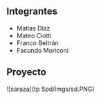 ## Integrantes
- Matias Díaz
- Mateo Ciotti
- Franco Beltrán
- Facundo Moriconi



## Proyecto

![saraza](tp Spd/imgs/sd.PNG)
